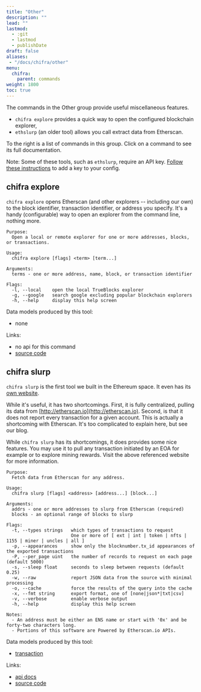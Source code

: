 ```yaml
---
title: "Other"
description: ""
lead: ""
lastmod:
  - :git
  - lastmod
  - publishDate
draft: false
aliases:
 - "/docs/chifra/other"
menu:
  chifra:
    parent: commands
weight: 1800
toc: true
---
```

<!-- markdownlint-disable MD033 MD036 MD041 -->
The commands in the Other group provide useful miscellaneous features.

- `chifra explore` provides a quick way to open the configured blockchain explorer,
- `ethslurp` (an older tool) allows you call extract data from Etherscan.

To the right is a list of commands in this group. Click on a command to see its full documentation.

Note: Some of these tools, such as `ethslurp`, require an API key. [Follow these instructions](/docs/install/install-core/#3-update-the-configs-for-your-rpc-and-api-keys) to add a key to your config.
## chifra explore

<!-- markdownlint-disable MD041 -->
`chifra explore` opens Etherscan (and other explorers -- including our own) to the block identifier,
transaction identifier, or address you specify. It's a handy (configurable) way to open an explorer
from the command line, nothing more.

```[plaintext]
Purpose:
  Open a local or remote explorer for one or more addresses, blocks, or transactions.

Usage:
  chifra explore [flags] <term> [term...]

Arguments:
  terms - one or more address, name, block, or transaction identifier

Flags:
  -l, --local    open the local TrueBlocks explorer
  -g, --google   search google excluding popular blockchain explorers
  -h, --help     display this help screen
```

Data models produced by this tool:

- none

Links:

- no api for this command
- [source code](https://github.com/TrueBlocks/trueblocks-core/tree/master/src/apps/chifra/internal/explore)

## chifra slurp

<!-- markdownlint-disable MD041 -->
`chifra slurp` is the first tool we built in the Ethereum space. It even has its [own website](http://ethslurp.com).

While it's useful, it has two shortcomings. First, it is fully centralized, pulling its data from
[http://etherscan.io](http://etherscan.io). Second, is that it does not report every transaction
for a given account. This is actually a shortcoming with Etherscan. It's too complicated to explain
here, but see our blog.

While `chifra slurp` has its shortcomings, it does provides some nice features. You may use it to pull
any transaction initiated by an EOA for example or to explore mining rewards. Visit the above
referenced website for more information.

```[plaintext]
Purpose:
  Fetch data from Etherscan for any address.

Usage:
  chifra slurp [flags] <address> [address...] [block...]

Arguments:
  addrs - one or more addresses to slurp from Etherscan (required)
  blocks - an optional range of blocks to slurp

Flags:
  -t, --types strings   which types of transactions to request
                        One or more of [ ext | int | token | nfts | 1155 | miner | uncles | all ]
  -p, --appearances     show only the blocknumber.tx_id appearances of the exported transactions
  -P, --per_page uint   the number of records to request on each page (default 5000)
  -s, --sleep float     seconds to sleep between requests (default 0.25)
  -w, --raw             report JSON data from the source with minimal processing
  -o, --cache           force the results of the query into the cache
  -x, --fmt string      export format, one of [none|json*|txt|csv]
  -v, --verbose         enable verbose output
  -h, --help            display this help screen

Notes:
  - An address must be either an ENS name or start with '0x' and be forty-two characters long.
  - Portions of this software are Powered by Etherscan.io APIs.
```

Data models produced by this tool:

- [transaction](/data-model/chaindata/#transaction)

Links:

- [api docs](/api/#operation/other-slurp)
- [source code](https://github.com/TrueBlocks/trueblocks-core/tree/master/src/apps/chifra/internal/slurp)

